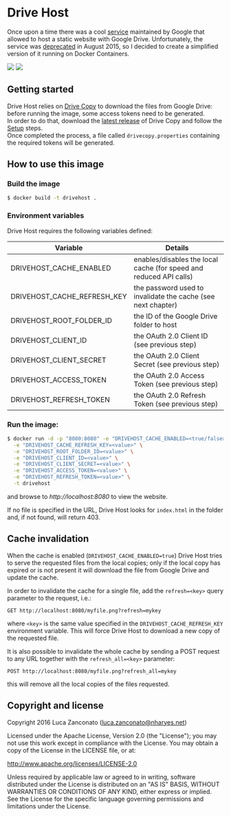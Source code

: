 Drive Host
==========

Once upon a time there was a cool [service](https://support.google.com/drive/answer/2881970?hl=en) maintained by Google that allowed to host a static website with Google Drive.
Unfortunately, the service was [deprecated](http://googleappsupdates.blogspot.co.uk/2015/08/deprecating-web-hosting-support-in.html) in August 2015, so I decided to create a simplified version of it running on Docker Containers. 

[![](https://images.microbadger.com/badges/version/gherynos/drivehost.svg)](https://microbadger.com/images/gherynos/drivehost "Get your own version badge on microbadger.com") [![](https://images.microbadger.com/badges/image/gherynos/drivehost.svg)](https://microbadger.com/images/gherynos/drivehost "Get your own image badge on microbadger.com")

Getting started
---------------

Drive Host relies on [Drive Copy](https://github.com/Gherynos/DriveCopy) to download the files from Google Drive: before running the image, some access tokens need to be generated.  
In order to do that, download the [latest release](https://pkg.nharyes.net/drivecopy/drivecopy.jar) of Drive Copy and follow the [Setup](https://github.com/Gherynos/DriveCopy/wiki/Setup) steps.  
Once completed the process, a file called `drivecopy.properties` containing the required tokens will be generated.

How to use this image
---------------------

### Build the image

```bash
$ docker build -t drivehost .
```

### Environment variables

Drive Host requires the following variables defined:

| Variable                      | Details                                                            |
| ----------------------------- | ------------------------------------------------------------------ |
| DRIVEHOST_CACHE_ENABLED       | enables/disables the local cache (for speed and reduced API calls) |
| DRIVEHOST_CACHE_REFRESH_KEY   | the password used to invalidate the cache (see next chapter)       |
| DRIVEHOST_ROOT_FOLDER_ID      | the ID of the Google Drive folder to host                          |
| DRIVEHOST_CLIENT_ID           | the OAuth 2.0 Client ID (see previous step)                        |
| DRIVEHOST_CLIENT_SECRET       | the OAuth 2.0 Client Secret (see previous step)                    |
| DRIVEHOST_ACCESS_TOKEN        | the OAuth 2.0 Access Token (see previous step)                     |
| DRIVEHOST_REFRESH_TOKEN       | the OAuth 2.0 Refresh Token (see previous step)                    |

### Run the image:

```bash
$ docker run -d -p "8080:8080" -e "DRIVEHOST_CACHE_ENABLED=<true/false>" \
  -e "DRIVEHOST_CACHE_REFRESH_KEY=<value>" \
  -e "DRIVEHOST_ROOT_FOLDER_ID=<value>" \
  -e "DRIVEHOST_CLIENT_ID=<value>" \
  -e "DRIVEHOST_CLIENT_SECRET=<value>" \
  -e "DRIVEHOST_ACCESS_TOKEN=<value>" \
  -e "DRIVEHOST_REFRESH_TOKEN=<value>" \
  -t drivehost
```

and browse to _http://localhost:8080_ to view the website.

If no file is specified in the URL, Drive Host looks for `index.html` in the folder and, if not found, will return 403.

Cache invalidation
------------------

When the cache is enabled (`DRIVEHOST_CACHE_ENABLED=true`) Drive Host tries to serve the requested files from the local copies;
only if the local copy has expired or is not present it will download the file from Google Drive and update the cache.

In order to invalidate the cache for a single file, add the `refresh=<key>` query parameter to the request, i.e.:

    GET http://localhost:8080/myfile.png?refresh=mykey

where `<key>` is the same value specified in the `DRIVEHOST_CACHE_REFRESH_KEY` environment variable.
This will force Drive Host to download a new copy of the requested file.

It is also possible to invalidate the whole cache by sending a POST request to any URL together with the `refresh_all=<key>` parameter:

    POST http://localhost:8080/myfile.png?refresh_all=mykey

this will remove all the local copies of the files requested.

Copyright and license
---------------------

Copyright 2016 Luca Zanconato (<luca.zanconato@nharyes.net>)

Licensed under the Apache License, Version 2.0 (the "License");
you may not use this work except in compliance with the License.
You may obtain a copy of the License in the LICENSE file, or at:

   http://www.apache.org/licenses/LICENSE-2.0

Unless required by applicable law or agreed to in writing, software
distributed under the License is distributed on an "AS IS" BASIS,
WITHOUT WARRANTIES OR CONDITIONS OF ANY KIND, either express or implied.
See the License for the specific language governing permissions and
limitations under the License.

